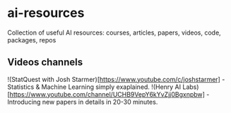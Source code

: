 # ai-resources
Collection of useful AI resources: courses, articles, papers, videos, code, packages, repos

## Videos channels
!(StatQuest with Josh Starmer)[https://www.youtube.com/c/joshstarmer] - Statistics & Machine Learning simply exaplained.
!(Henry AI Labs)[https://www.youtube.com/channel/UCHB9VepY6kYvZjj0Bgxnpbw] - Introducing new papers in details in 20-30 minutes.
